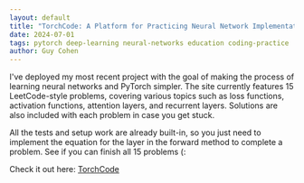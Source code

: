```yaml
---
layout: default
title: "TorchCode: A Platform for Practicing Neural Network Implementations"
date: 2024-07-01
tags: pytorch deep-learning neural-networks education coding-practice
author: Guy Cohen
---
```


I've deployed my most recent project with the goal of making the process of learning neural networks and PyTorch simpler. The site currently features 15 LeetCode-style problems, covering various topics such as loss functions, activation functions, attention layers, and recurrent layers. Solutions are also included with each problem in case you get stuck.

All the tests and setup work are already built-in, so you just need to implement the equation for the layer in the forward method to complete a problem. See if you can finish all 15 problems (:

Check it out here: [TorchCode](https://torchcode.onrender.com)